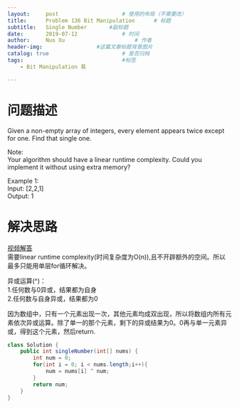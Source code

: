 ```yaml
---
layout:     post   				    # 使用的布局（不需要改）
title:      Problem 136 Bit Manipulation      # 标题 
subtitle:   Single Number       #副标题
date:       2019-07-12				# 时间
author:     Nuo Xu 						# 作者
header-img:              	#这篇文章标题背景图片
catalog: true 						# 是否归档
tags:								#标签
    - Bit Manipulation 易

---
```

# 问题描述
Given a non-empty array of integers, every element appears twice except for one. Find that single one.

Note:  
Your algorithm should have a linear runtime complexity. Could you implement it without using extra memory?

Example 1:  
Input: [2,2,1]  
Output: 1  
# 解决思路
[视频解答](https://www.youtube.com/watch?v=saOa1QmDoqQ)  
需要linear runtime complexity(时间复杂度为O(n)),且不开辟额外的空间。所以最多只能用单层for循环解决。  

异或运算(^)：  
1.任何数与0异或，结果都为自身  
2.任何数与自身异或，结果都为0  

因为数组中，只有一个元素出现一次，其他元素均成双出现，所以将数组内所有元素依次异或运算。除了单一的那个元素，剩下的异或结果为0。0再与单一元素异或，得到这个元素，然后return.
```java
class Solution {
    public int singleNumber(int[] nums) {
        int num = 0;
        for(int i = 0; i < nums.length;i++){
            num = nums[i] ^ num;
        }
        return num;
    }
}
```
